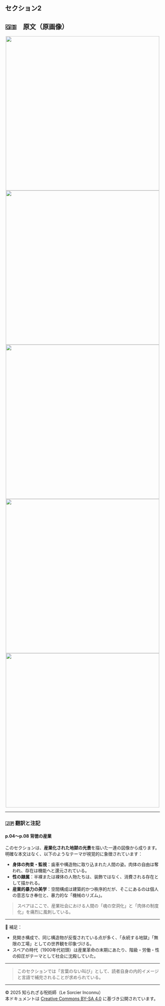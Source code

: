 ## セクション2

## 🇬🇧　原文（原画像）

<div align="center">
 <img src="if04.png" width="500"><br>
 <img src="if05.png" width="500"><br>
 <img src="if06.png" width="500"><br>
 <img src="if07.png" width="500"><br>
 <img src="if08.png" width="500"><br>
</div>

---

### 🇯🇵 翻訳と注記

#### p.04〜p.08 背徳の産業

このセクションは、**産業化された地獄の光景**を描いた一連の図像から成ります。明確な本文はなく、以下のようなテーマが視覚的に象徴されています：

- **身体の拘束・監視**：歯車や構造物に取り込まれた人間の姿。肉体の自由は奪われ、存在は機能へと還元されている。
- **性の隷属**：半裸または裸体の人物たちは、装飾ではなく、消費される存在として描かれる。
- **産業的暴力の美学**：空間構成は建築的かつ秩序的だが、そこにあるのは個人の意志なき奉仕と、暴力的な「機械のリズム」。

> スペアはここで、産業社会における人間の「魂の空洞化」と「肉体の制度化」を痛烈に風刺している。

---

🧠 補足：

- 見開き構成で、同じ構造物が反復されている点が多く、「永続する地獄」「無限の工場」としての世界観を印象づける。
- スペアの時代（1900年代初頭）は産業革命の末期にあたり、階級・労働・性の抑圧がテーマとして社会に沈殿していた。

---

> このセクションでは「言葉のない叫び」として、読者自身の内的イメージと言語で補完されることが求められている。

---

© 2025 知られざる呪術師（Le Sorcier Inconnu）  
本ドキュメントは [Creative Commons BY-SA 4.0](https://creativecommons.org/licenses/by-sa/4.0/deed.ja) に基づき公開されています。
